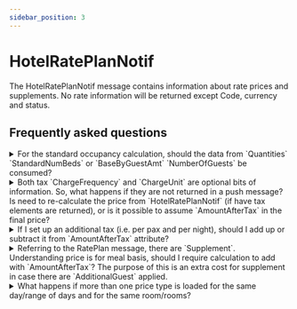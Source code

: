 ```yaml
---
sidebar_position: 3
---
```


# HotelRatePlanNotif

The HotelRatePlanNotif message contains information about rate prices and supplements. No rate information will be returned except Code, currency and status.

## Frequently asked questions

<details>
    <summary>For the standard occupancy calculation, should the data from `Quantities` `StandardNumBeds` or `BaseByGuestAmt` `NumberOfGuests` be consumed?</summary>
    <div>
        <div>If this is set as true, the type of Min/Max LOS is on arrival for that specific day. For this type, the values for Min/Max LOS on arrival, only apply if it is applied to the check-in day. If this is set as false, it’s a normal Min/Max LOS.</div>
    </div>
</details>

<details>
    <summary>Both tax `ChargeFrequency` and `ChargeUnit` are optional bits of information. So, what happens if they are not returned in a push message? Is need to re-calculate the price from `HotelRatePlanNotif` (if have tax elements are returned), or is it possible to assume `AmountAfterTax` in the final price?</summary>
    <div>
        <div>If these elements are not returned, then a fixed amount will be returned as a tax if you have set it up in the SetUp part of the extranet and depending on the type of tax you have set up. You always have to calculate the price that is returned in this tag with the tax.</div>
    </div>
</details>

<details>
    <summary>If I set up an additional tax (i.e. per pax and per night), should I add up or subtract it from `AmountAfterTax` attribute?</summary>
    <div>
        <div>The `AmountAfterTax` attribute inside the `RatePlanNotify` does not include the taxes you will set up (it might include any taxes the channel has loaded on their end if they have done so). The `AmountAfterTax` at the time of booking (the Reservation RS logs) will include the taxes indicated by you.</div>
    </div>
</details>

<details>
    <summary>Referring to the RatePlan message, there are `Supplement`. Understanding price is for meal basis, should I require calculation to add with `AmountAfterTax`? The purpose of this is an extra cost for supplement in case there are `AdditionalGuest` applied.</summary>
    <div>
        <div>The Supplement tag is for MealPlans, not for additional paxes. The price indicated in there, shows the price of the supplement.</div>
    </div>
</details>

<details>
    <summary>What happens if more than one price type is loaded for the same day/range of days and for the same room/rooms?</summary>
    <div>
        <div>All price types can be loaded at the same time (or at different times without overwriting). This isn’t usually the case and almost never is there more than 1 price type loaded at a time. If all price types are loaded at the same time, or only two are loaded at the same time, at the time of the Availability search the price that is returned is the cheapest one.</div>
    </div>
</details>